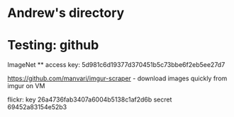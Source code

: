 # Andrew's directory
# Testing: github


ImageNet
 ** access key: 5d981c6d19377d370451b5c73bbe6f2eb5ee27d7
 
 https://github.com/manvari/imgur-scraper - download images quickly from imgur on VM
 
 
flickr: 
key 26a4736fab3407a6004b5138c1af2d6b
secret 69452a83154e52b3
